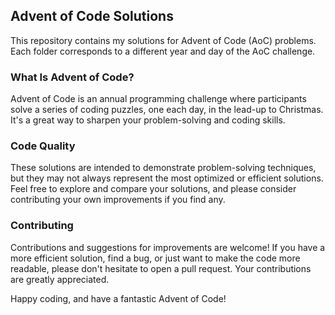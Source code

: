 ## Advent of Code Solutions

This repository contains my solutions for Advent of Code (AoC) problems. Each folder corresponds to a different year and day of the AoC challenge.

### What Is Advent of Code?

Advent of Code is an annual programming challenge where participants solve a series of coding puzzles, one each day, in the lead-up to Christmas. It's a great way to sharpen your problem-solving and coding skills.

### Code Quality

These solutions are intended to demonstrate problem-solving techniques, but they may not always represent the most optimized or efficient solutions. Feel free to explore and compare your solutions, and please consider contributing your own improvements if you find any.

### Contributing

Contributions and suggestions for improvements are welcome! If you have a more efficient solution, find a bug, or just want to make the code more readable, please don't hesitate to open a pull request. Your contributions are greatly appreciated.

Happy coding, and have a fantastic Advent of Code!

